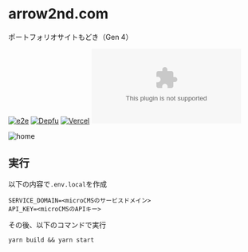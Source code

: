 # arrow2nd.com

ポートフォリオサイトもどき（Gen 4）

[![e2e](https://github.com/arrow2nd/arrow2nd.com/actions/workflows/e2e.yml/badge.svg)](https://github.com/arrow2nd/arrow2nd.com/actions/workflows/e2e.yml)
[![Depfu](https://badges.depfu.com/badges/91f8b03a0a070acbb58269f086b35d22/overview.svg)](https://depfu.com/github/arrow2nd/arrow2nd.com?project_id=34195)
[![Vercel](https://therealsujitk-vercel-badge.vercel.app/?app=arrow2nd-arrow2nd)](https://www.arrow2nd.com/)
[![GitHub license](https://img.shields.io/github/license/arrow2nd/arrow2nd.com)](https://github.com/arrow2nd/arrow2nd.com/blob/main/LICENSE)

![home](https://user-images.githubusercontent.com/44780846/160341151-eee546ab-565e-418b-92b0-e814b6062d0e.png)

## 実行

以下の内容で`.env.local`を作成

```
SERVICE_DOMAIN=<microCMSのサービスドメイン>
API_KEY=<microCMSのAPIキー>
```

その後、以下のコマンドで実行

```
yarn build && yarn start
```

